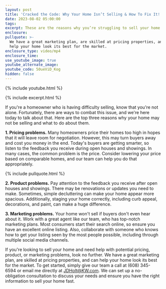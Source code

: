 ```yaml
---
layout: post
title: 'Cracked the Code: Why Your Home Isn’t Selling & How To Fix It!'
date: 2023-08-02 05:00:00
tags:
excerpt: These are the reasons why you’re struggling to sell your home.
enclosure:
pullquote: >-
  We have a great marketing plan, are skilled at pricing properties, and can
  help your home look its best for the market.
enclosure_type: video/mp4
enclosure_time:
use_youtube_image: true
youtube_alternate_image:
youtube_code: 50ueViD_Kog
hidden: false
---
```

{% include youtube.html %}

{% include excerpt.html %}

If you're a homeowner who is having difficulty selling, know that you're not alone. Fortunately, there are ways to combat this issue, and we're here today to talk about that. Here are the top three reasons why your home may not be selling and what to do about them.

**1\. Pricing problems.** Many homeowners price their homes too high in hopes that it will leave room for negotiation. However, this may turn buyers away and cost you money in the end. Today's buyers are getting smarter, so listen to the feedback you receive during open houses and showings. In many cases, the common problem is the price. Consider lowering your price based on comparable homes, and our team can help you do that appropriately.

{% include pullquote.html %}

**2\. Product problems.** Pay attention to the feedback you receive after open houses and showings. There may be renovations or updates you need to make. Sometimes, simple decluttering can make your home appear more spacious. Additionally, staging your home correctly, including curb appeal, decorations, and paint, can make a huge difference.

**3\. Marketing problems.** Your home won't sell if buyers don't even hear about it. Work with a great agent like our team, who has top-notch marketing plans. Most consumers start their search online, so ensure you have an excellent online listing. Also, collaborate with someone who knows how to get your listing seen by the most people possible, including through multiple social media channels.

If you're looking to sell your home and need help with potential pricing, product, or marketing problems, look no further. We have a great marketing plan, are skilled at pricing properties, and can help your home look its best for the market. To get started, simply give our team a call at (608) 345-6594 or email me directly at JDHolt@KW.com. We can set up a no-obligation consultation to discuss your needs and ensure you have the right information to sell your home fast.